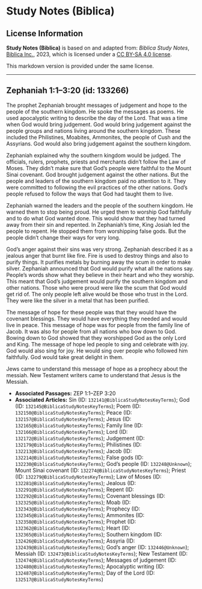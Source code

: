 # Study Notes (Biblica)

## License Information

**Study Notes (Biblica)** is based on and adapted from: _Biblica Study Notes_, [Biblica Inc.](https://www.biblica.com/), 2023, which is licensed under a [CC BY-SA 4.0 license](https://creativecommons.org/licenses/by-sa/4.0/legalcode.en).

This markdown version is provided under the same license.



--------------------------------

## Zephaniah 1:1–3:20 (id: 133266)

The prophet Zephaniah brought messages of judgement and hope to the people of the southern kingdom. He spoke the messages as poems. He used apocalyptic writing to describe the day of the Lord. That was a time when God would bring judgement. God would bring judgement against the people groups and nations living around the southern kingdom. These included the Philistines, Moabites, Ammonites, the people of Cush and the Assyrians. God would also bring judgement against the southern kingdom.

Zephaniah explained why the southern kingdom would be judged. The officials, rulers, prophets, priests and merchants didn’t follow the Law of Moses. They didn’t make sure that God’s people were faithful to the Mount Sinai covenant. God brought judgement against the other nations. But the people and leaders of the southern kingdom paid no attention to it. They were committed to following the evil practices of the other nations. God’s people refused to follow the ways that God had taught them to live.

Zephaniah warned the leaders and the people of the southern kingdom. He warned them to stop being proud. He urged them to worship God faithfully and to do what God wanted done. This would show that they had turned away from their sin and repented. In Zephaniah’s time, King Josiah led the people to repent. He stopped them from worshipping false gods. But the people didn’t change their ways for very long.

God’s anger against their sins was very strong. Zephaniah described it as a jealous anger that burnt like fire. Fire is used to destroy things and also to purify things. It purifies metals by burning away the scum in order to make silver. Zephaniah announced that God would purify what all the nations say. People’s words show what they believe in their heart and who they worship. This meant that God’s judgement would purify the southern kingdom and other nations. Those who were proud were like the scum that God would get rid of. The only people left alive would be those who trust in the Lord. They were like the silver in a metal that has been purified.

The message of hope for these people was that they would have the covenant blessings. They would have everything they needed and would live in peace. This message of hope was for people from the family line of Jacob. It was also for people from all nations who bow down to God. Bowing down to God showed that they worshipped God as the only Lord and King. The message of hope led people to sing and celebrate with joy. God would also sing for joy. He would sing over people who followed him faithfully. God would take great delight in them.

Jews came to understand this message of hope as a prophecy about the messiah. New Testament writers came to understand that Jesus is the Messiah.

* **Associated Passages:** ZEP 1:1–ZEP 3:20
* **Associated Articles:** Sin (ID: `132141@BiblicaStudyNotesKeyTerms`); God (ID: `132145@BiblicaStudyNotesKeyTerms`); Poem (ID: `132150@BiblicaStudyNotesKeyTerms`); Peace (ID: `132157@BiblicaStudyNotesKeyTerms`); Jesus (ID: `132165@BiblicaStudyNotesKeyTerms`); Family line (ID: `132166@BiblicaStudyNotesKeyTerms`); Lord (ID: `132172@BiblicaStudyNotesKeyTerms`); Judgement (ID: `132179@BiblicaStudyNotesKeyTerms`); Philistines (ID: `132213@BiblicaStudyNotesKeyTerms`); Jacob (ID: `132214@BiblicaStudyNotesKeyTerms`); False gods (ID: `132230@BiblicaStudyNotesKeyTerms`); God’s people (ID: `132248@Unknown`); Mount Sinai covenant (ID: `132274@BiblicaStudyNotesKeyTerms`); Priest (ID: `132279@BiblicaStudyNotesKeyTerms`); Law of Moses (ID: `132281@BiblicaStudyNotesKeyTerms`); Jealous (ID: `132291@BiblicaStudyNotesKeyTerms`); Repent (ID: `132292@BiblicaStudyNotesKeyTerms`); Covenant blessings (ID: `132325@BiblicaStudyNotesKeyTerms`); Moab (ID: `132343@BiblicaStudyNotesKeyTerms`); Prophecy (ID: `132345@BiblicaStudyNotesKeyTerms`); Ammonites (ID: `132358@BiblicaStudyNotesKeyTerms`); Prophet (ID: `132362@BiblicaStudyNotesKeyTerms`); Heart (ID: `132365@BiblicaStudyNotesKeyTerms`); Southern kingdom (ID: `132426@BiblicaStudyNotesKeyTerms`); Assyria (ID: `132439@BiblicaStudyNotesKeyTerms`); God’s anger (ID: `132446@Unknown`); Messiah (ID: `132473@BiblicaStudyNotesKeyTerms`); New Testament (ID: `132474@BiblicaStudyNotesKeyTerms`); Messages of judgement (ID: `132480@BiblicaStudyNotesKeyTerms`); Apocalyptic writing (ID: `132487@BiblicaStudyNotesKeyTerms`); Day of the Lord (ID: `132517@BiblicaStudyNotesKeyTerms`)

